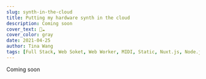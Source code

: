```yaml
---
slug: synth-in-the-cloud
title: Putting my hardware synth in the cloud
description: Coming soon
cover_text: 🎹☁️
cover_color: gray
date: 2021-04-25
author: Tina Wang
tags: [Full Stack, Web Soket, Web Worker, MIDI, Static, Nuxt.js, Node.js]
---
```


Coming soon